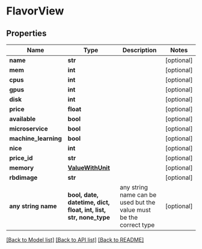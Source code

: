 # FlavorView


## Properties
Name | Type | Description | Notes
------------ | ------------- | ------------- | -------------
**name** | **str** |  | [optional] 
**mem** | **int** |  | [optional] 
**cpus** | **int** |  | [optional] 
**gpus** | **int** |  | [optional] 
**disk** | **int** |  | [optional] 
**price** | **float** |  | [optional] 
**available** | **bool** |  | [optional] 
**microservice** | **bool** |  | [optional] 
**machine_learning** | **bool** |  | [optional] 
**nice** | **int** |  | [optional] 
**price_id** | **str** |  | [optional] 
**memory** | [**ValueWithUnit**](ValueWithUnit.md) |  | [optional] 
**rbdimage** | **str** |  | [optional] 
**any string name** | **bool, date, datetime, dict, float, int, list, str, none_type** | any string name can be used but the value must be the correct type | [optional]

[[Back to Model list]](../README.md#documentation-for-models) [[Back to API list]](../README.md#documentation-for-api-endpoints) [[Back to README]](../README.md)


